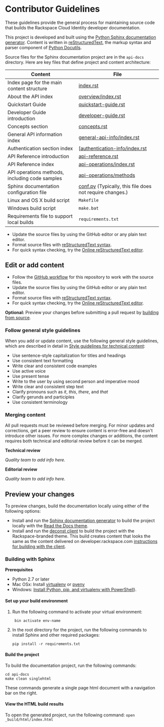 # Contributor Guidelines

These guidelines provide the general process for maintaining source code that
builds the Rackspace Cloud Identity developer documentation.


<!-- Provide as little or as much information about architecture as needed to
help contributors figure out which file to update.-->

This project is developed and built using the
[Python Sphinx documentation generator](http://sphinx-doc.org/). Content is
written in [reStructuredText](http://sphinx-doc.org/rest.html), the markup
syntax and parser component of
[Python Docutils](http://docutils.sourceforge.net/index.html).

Source files for the Sphinx documentation project are in the ``api-docs``
directory. Here are key files that define project and content architecture:

<!--table-->
Content | File
--- | ---
|Index page for the main content structure| [index.rst](https://github.com/rackerlabs/docs-cloud-identity/blob/master/api-docs/index.rst)
|About the API index| [overview/index.rst](https://github.com/rackerlabs/docs-cloud-identity/blob/master/api-docs/overview/index.rst)
|Quickstart Guide| [quickstart-guide.rst](https://github.com/rackerlabs/docs-cloud-identity/blob/master/api-docs/quickstart-guide.rst)
|Developer Guide introduction|[developer-guide.rst](https://github.com/rackerlabs/docs-cloud-identity/blob/master/api-docs/developer-guide.rst)
|Concepts section| [concepts.rst](https://github.com/rackerlabs/docs-cloud-identity/blob/master/api-docs/concepts.rst)
|General API information index|[general-api-info/index.rst](https://github.com/rackerlabs/docs-cloud-identity/blob/master/api-docs/general-api-info/index.rst)
|Authentication section index| [[authentication-info/index.rst](https://github.com/rackerlabs/docs-cloud-identity/tree/master/api-docs/authentication-info)
|API Reference introduction|[api-reference.rst](https://github.com/rackerlabs/docs-cloud-identity/blob/master/api-docs/api-reference.rst)
|API Reference index|[api-operations/index.rst](https://github.com/rackerlabs/docs-cloud-identity/blob/master/api-docs/api-operations/index.rst)
|API operations methods, including code samples|[api-operations/methods](https://github.com/rackerlabs/docs-cloud-identity/tree/master/api-docs/api-operations/methods)
|Sphinx documentation configuration file| [conf.py](https://github.com/rackerlabs/docs-cloud-identity/blob/master/api-docs/conf.py) (Typically, this file does not require changes.)
|Linux and OS X build script|``Makefile``|
|Windows build script|``make.bat``|
|Requirements file to support local builds| ``requirements.txt``
<!--endtable-->

* Update the source files by using the GitHub editor or any plain text editor.
* Format source files with
  [reStructuredText syntax](http://www.sphinx-doc.org/en/stable/rest.html).
* For quick syntax checking, try the
  [Online reStructuredText editor](http://rst.ninjs.org/).

## Edit or add content

* Follow the [GitHub workflow](GITHUBING.md) for this repository to work
  with the source files.
* Update the source files by using the GitHub editor or any plain text editor.
* Format source files with
  [reStructuredText syntax](http://www.sphinx-doc.org/en/stable/rest.html).
* For quick syntax checking, try the
  [Online reStructuredText editor](http://rst.ninjs.org/).


**Optional:** Preview your changes before submitting a
pull request by [building from source](#building-from-source).

### Follow general style guidelines

When you add or update content, use the following general style guidelines,
which are described in detail in
[Style guidelines for technical content](https://github.com/rackerlabs/docs-rackspace/tree/master/style-guide):

- Use sentence-style capitalization for titles and headings
- Use consistent text formatting
- Write clear and consistent code examples
- Use active voice
- Use present tense
- Write to the user by using second person and imperative mood
- Write clear and consistent step text
- Clarify pronouns such as *it*, *this*, *there*, and *that*
- Clarify gerunds and participles
- Use consistent terminology

<!-- Adding build from source guidelines until we can provide a link to
automated gh-pages output, or to the staging URL that Ash is working on. -->

### Merging content

All pull requests must be reviewed before merging. For minor updates and
corrections, get a peer review to ensure content is error-free and doesn't
introduce other issues. For more complex changes or additions, the content
requires both technical and editorial review before it can be merged.

**Technical review**

*Quality team to add info here.*

**Editorial review**

*Quality team to add info here.*


## Preview your changes

To preview changes, build the documentation locally using either of the
following options:
- Install and run the [Sphinx documentation generator](http://sphinx-doc.org/)
  to build the project locally with the
  [Read the Docs theme](http://docs.readthedocs.org/en/latest/theme.html).
- Install and run the [deconst client](https://github.com/deconst/client) to
  build the project with the Rackspace-branded theme. This build creates
  content that looks the same as the content delivered on
  developer.rackspace.com
  [instructions for building with the client](https://github.com/rackerlabs/docs-migration/blob/master/docs/migration-instructions.rst#building-your-project-with-the-local-deconst-client).


### Building with Sphinx

**Prerequisites**

- Python 2.7 or later
- Mac OSx: Install [virtualenv](http://docs.python-guide.org/en/latest/dev/virtualenvs/) or [pyenv](https://github.com/yyuu/pyenv)
- Windows: [Install Python, pip, and virtualenv with PowerShell](http://www.tylerbutler.com/2012/05/how-to-install-python-pip-and-virtualenv-on-windows-with-powershell/)).


#### Set up your build environment

1. Run the following command to activate your virtual environment:

   ```
    bin activate env-name

   ```

2. In the root directory for the project, run the following commands to install
   Sphinx and other required packages:

    ```
    pip install -r requirements.txt

    ```

#### Build the project

To build the documentation project, run the following commands:

    cd api-docs
    make clean singlehtml

These commands generate a single page html document with a navigation bar on
the right.

#### View the HTML build results

To open the generated project, run the following command:
    ```
    open _build/html/index.html
    ```
